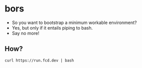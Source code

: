 # bors

- So you want to bootstrap a minimum workable environment?
- Yes, but only if it entails piping to bash.
- Say no more!

## How?

```
curl https://run.fcd.dev | bash
```
